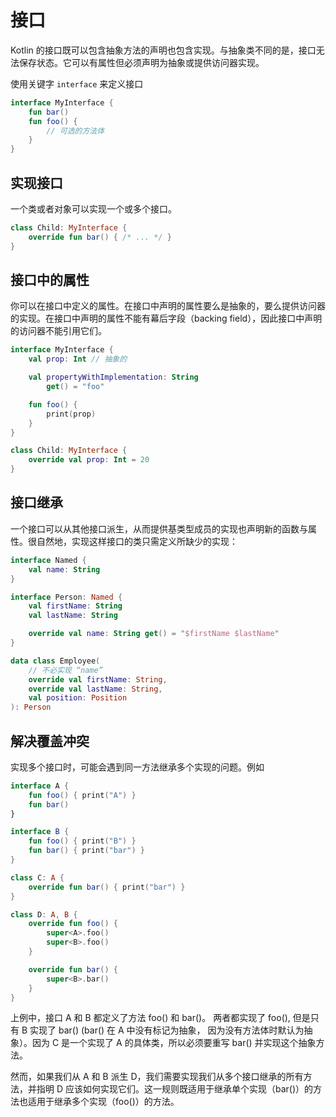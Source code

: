 # 接口

Kotlin 的接口既可以包含抽象方法的声明也包含实现。与抽象类不同的是，接口无法保存状态。它可以有属性但必须声明为抽象或提供访问器实现。

使用关键字 `interface` 来定义接口

```kotlin
interface MyInterface {
    fun bar()
    fun foo() {
        // 可选的方法体
    }
}
```

## 实现接口

一个类或者对象可以实现一个或多个接口。

```kotlin
class Child: MyInterface {
    override fun bar() { /* ... */ }
}
```

## 接口中的属性

你可以在接口中定义的属性。在接口中声明的属性要么是抽象的，要么提供访问器的实现。在接口中声明的属性不能有幕后字段（backing field），因此接口中声明的访问器不能引用它们。

```kotlin
interface MyInterface {
    val prop: Int // 抽象的

    val propertyWithImplementation: String
        get() = "foo"

    fun foo() {
        print(prop)
    }
}

class Child: MyInterface {
    override val prop: Int = 20
}
```

## 接口继承

一个接口可以从其他接口派生，从而提供基类型成员的实现也声明新的函数与属性。很自然地，实现这样接口的类只需定义所缺少的实现：

```kotlin
interface Named {
    val name: String
}

interface Person: Named {
    val firstName: String
    val lastName: String

    override val name: String get() = "$firstName $lastName"
}

data class Employee(
    // 不必实现 “name”
    override val firstName: String,
    override val lastName: String,
    val position: Position
): Person
```

## 解决覆盖冲突

实现多个接口时，可能会遇到同一方法继承多个实现的问题。例如

```kotlin
interface A {
    fun foo() { print("A") }
    fun bar()
}

interface B {
    fun foo() { print("B") }
    fun bar() { print("bar") }
}

class C: A {
    override fun bar() { print("bar") }
}

class D: A, B {
    override fun foo() {
        super<A>.foo()
        super<B>.foo()
    }

    override fun bar() {
        super<B>.bar()
    }
}
```

上例中，接口 A 和 B 都定义了方法 foo() 和 bar()。 两者都实现了 foo(), 但是只有 B 实现了 bar() (bar() 在 A 中没有标记为抽象， 因为没有方法体时默认为抽象）。因为 C 是一个实现了 A 的具体类，所以必须要重写 bar() 并实现这个抽象方法。

然而，如果我们从 A 和 B 派生 D，我们需要实现我们从多个接口继承的所有方法，并指明 D 应该如何实现它们。这一规则既适用于继承单个实现（bar()）的方法也适用于继承多个实现（foo()）的方法。